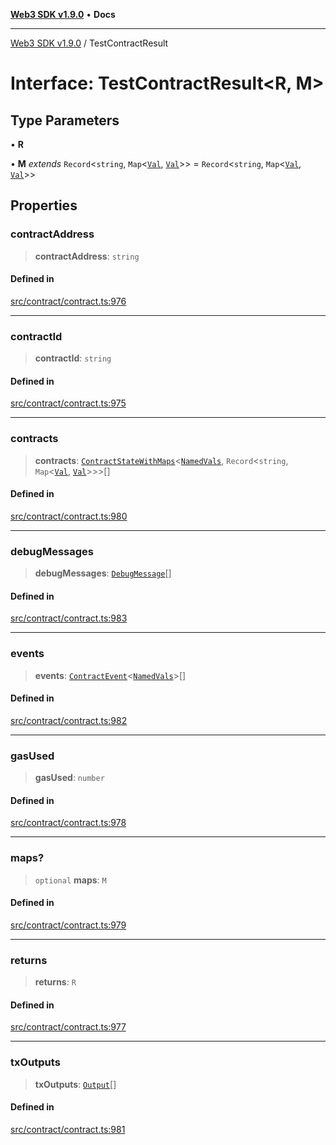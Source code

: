 [**Web3 SDK v1.9.0**](../README.md) • **Docs**

***

[Web3 SDK v1.9.0](../globals.md) / TestContractResult

# Interface: TestContractResult\<R, M\>

## Type Parameters

• **R**

• **M** *extends* `Record`\<`string`, `Map`\<[`Val`](../type-aliases/Val.md), [`Val`](../type-aliases/Val.md)\>\> = `Record`\<`string`, `Map`\<[`Val`](../type-aliases/Val.md), [`Val`](../type-aliases/Val.md)\>\>

## Properties

### contractAddress

> **contractAddress**: `string`

#### Defined in

[src/contract/contract.ts:976](https://github.com/Mystic-Nayy/alephium-web3/blob/ee41f5e0e7d7fb0b155fe62f05b2ac03772895ca/packages/web3/src/contract/contract.ts#L976)

***

### contractId

> **contractId**: `string`

#### Defined in

[src/contract/contract.ts:975](https://github.com/Mystic-Nayy/alephium-web3/blob/ee41f5e0e7d7fb0b155fe62f05b2ac03772895ca/packages/web3/src/contract/contract.ts#L975)

***

### contracts

> **contracts**: [`ContractStateWithMaps`](ContractStateWithMaps.md)\<[`NamedVals`](../type-aliases/NamedVals.md), `Record`\<`string`, `Map`\<[`Val`](../type-aliases/Val.md), [`Val`](../type-aliases/Val.md)\>\>\>[]

#### Defined in

[src/contract/contract.ts:980](https://github.com/Mystic-Nayy/alephium-web3/blob/ee41f5e0e7d7fb0b155fe62f05b2ac03772895ca/packages/web3/src/contract/contract.ts#L980)

***

### debugMessages

> **debugMessages**: [`DebugMessage`](../namespaces/node/interfaces/DebugMessage.md)[]

#### Defined in

[src/contract/contract.ts:983](https://github.com/Mystic-Nayy/alephium-web3/blob/ee41f5e0e7d7fb0b155fe62f05b2ac03772895ca/packages/web3/src/contract/contract.ts#L983)

***

### events

> **events**: [`ContractEvent`](ContractEvent.md)\<[`NamedVals`](../type-aliases/NamedVals.md)\>[]

#### Defined in

[src/contract/contract.ts:982](https://github.com/Mystic-Nayy/alephium-web3/blob/ee41f5e0e7d7fb0b155fe62f05b2ac03772895ca/packages/web3/src/contract/contract.ts#L982)

***

### gasUsed

> **gasUsed**: `number`

#### Defined in

[src/contract/contract.ts:978](https://github.com/Mystic-Nayy/alephium-web3/blob/ee41f5e0e7d7fb0b155fe62f05b2ac03772895ca/packages/web3/src/contract/contract.ts#L978)

***

### maps?

> `optional` **maps**: `M`

#### Defined in

[src/contract/contract.ts:979](https://github.com/Mystic-Nayy/alephium-web3/blob/ee41f5e0e7d7fb0b155fe62f05b2ac03772895ca/packages/web3/src/contract/contract.ts#L979)

***

### returns

> **returns**: `R`

#### Defined in

[src/contract/contract.ts:977](https://github.com/Mystic-Nayy/alephium-web3/blob/ee41f5e0e7d7fb0b155fe62f05b2ac03772895ca/packages/web3/src/contract/contract.ts#L977)

***

### txOutputs

> **txOutputs**: [`Output`](../type-aliases/Output.md)[]

#### Defined in

[src/contract/contract.ts:981](https://github.com/Mystic-Nayy/alephium-web3/blob/ee41f5e0e7d7fb0b155fe62f05b2ac03772895ca/packages/web3/src/contract/contract.ts#L981)
